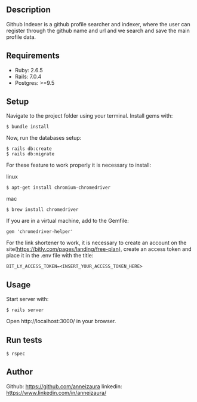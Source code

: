 ## Description
Github Indexer is a github profile searcher and indexer, where the user can register through the github name and url and we search and save the main profile data.

## Requirements
- Ruby: 2.6.5
- Rails: 7.0.4
- Postgres: >=9.5
## Setup

Navigate to the project folder using your terminal. Install gems with:
```
$ bundle install
```
Now, run the databases setup:
```
$ rails db:create
$ rails db:migrate
```
For these feature to work properly it is necessary to install:

linux
```
$ apt-get install chromium-chromedriver
```
mac
```
$ brew install chromedriver
```
If you are in a virtual machine, add to the Gemfile:
```
gem 'chromedriver-helper'
```
For the link shortener to work, it is necessary to create an account on the site(https://bitly.com/pages/landing/free-plan), create an access token and place it in the .env file with the title:
```
BIT_LY_ACCESS_TOKEN=<INSERT_YOUR_ACCESS_TOKEN_HERE>
```
## Usage

Start server with:
```
$ rails server
```
Open http://localhost:3000/ in your browser.

## Run tests
```
$ rspec
```
## Author

Github: https://github.com/anneizaura
linkedin: https://www.linkedin.com/in/anneizaura/

